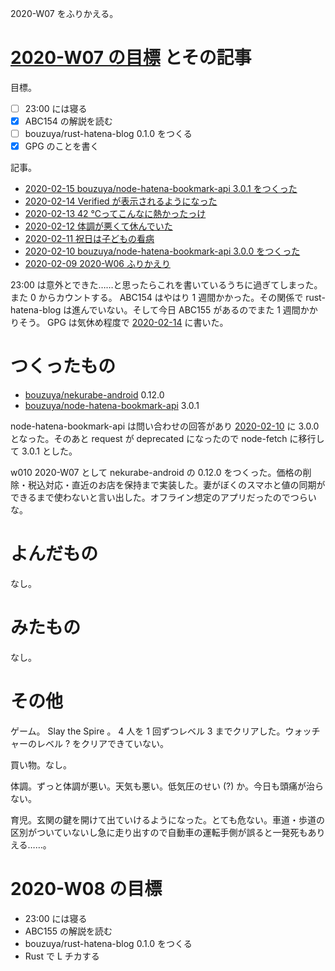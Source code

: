 2020-W07 をふりかえる。

# [2020-W07 の目標][2020-02-09] とその記事

目標。

- [ ] 23:00 には寝る
- [x] ABC154 の解説を読む
- [ ] bouzuya/rust-hatena-blog 0.1.0 をつくる
- [x] GPG のことを書く

記事。

- [2020-02-15 bouzuya/node-hatena-bookmark-api 3.0.1 をつくった][2020-02-15]
- [2020-02-14 Verified が表示されるようになった][2020-02-14]
- [2020-02-13 42 ℃ってこんなに熱かったっけ][2020-02-13]
- [2020-02-12 体調が悪くて休んでいた][2020-02-12]
- [2020-02-11 祝日は子どもの看病][2020-02-11]
- [2020-02-10 bouzuya/node-hatena-bookmark-api 3.0.0 をつくった][2020-02-10]
- [2020-02-09 2020-W06 ふりかえり][2020-02-09]

23:00 は意外とできた……と思ったらこれを書いているうちに過ぎてしまった。また 0 からカウントする。 ABC154 はやはり 1 週間かかった。その関係で rust-hatena-blog は進んでいない。そして今日 ABC155 があるのでまた 1 週間かかりそう。 GPG は気休め程度で [2020-02-14][] に書いた。

# つくったもの

- [bouzuya/nekurabe-android][] 0.12.0
- [bouzuya/node-hatena-bookmark-api][] 3.0.1

node-hatena-bookmark-api は問い合わせの回答があり [2020-02-10][] に 3.0.0 となった。そのあと request が deprecated になったので node-fetch に移行して 3.0.1 とした。

w010 2020-W07 として nekurabe-android の 0.12.0 をつくった。価格の削除・税込対応・直近のお店を保持まで実装した。妻がぼくのスマホと値の同期ができるまで使わないと言い出した。オフライン想定のアプリだったのでつらいな。

# よんだもの

なし。

# みたもの

なし。

# その他

ゲーム。 Slay the Spire 。 4 人を 1 回ずつレベル 3 までクリアした。ウォッチャーのレベル ? をクリアできていない。

買い物。なし。

体調。ずっと体調が悪い。天気も悪い。低気圧のせい (?) か。今日も頭痛が治らない。

育児。玄関の鍵を開けて出ていけるようになった。とても危ない。車道・歩道の区別がついていないし急に走り出すので自動車の運転手側が誤ると一発死もありえる……。

# 2020-W08 の目標

- 23:00 には寝る
- ABC155 の解説を読む
- bouzuya/rust-hatena-blog 0.1.0 をつくる
- Rust で L チカする

[2020-02-09]: https://blog.bouzuya.net/2020/02/09/
[2020-02-10]: https://blog.bouzuya.net/2020/02/10/
[2020-02-11]: https://blog.bouzuya.net/2020/02/11/
[2020-02-12]: https://blog.bouzuya.net/2020/02/12/
[2020-02-13]: https://blog.bouzuya.net/2020/02/13/
[2020-02-14]: https://blog.bouzuya.net/2020/02/14/
[2020-02-15]: https://blog.bouzuya.net/2020/02/15/
[bouzuya/nekurabe-android]: https://github.com/bouzuya/nekurabe-android
[bouzuya/node-hatena-bookmark-api]: https://github.com/bouzuya/node-hatena-bookmark-api
